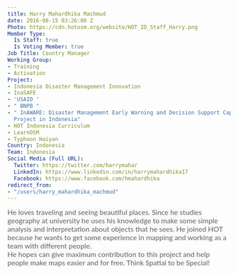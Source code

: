 ```yaml
---
title: Harry Mahardhika Machmud
date: 2016-06-15 03:26:00 Z
Photo: https://cdn.hotosm.org/website/HOT_ID_Staff_Harry.png
Member Type:
  Is Staff: true
  Is Voting Member: true
Job Title: Country Manager
Working Group:
- Training
- Activation
Project:
- Indonesia Disaster Management Innovation
- InaSAFE
- 'USAID '
- " BNPB "
- " InAWARE: Disaster Management Early Warning and Decision Support Capacity Enhancement
  Project in Indonesia"
- HOT Indonesia Curriculum
- LearnOSM
- Typhoon Haiyan
Country: Indonesia
Team: Indonesia
Social Media (Full URL):
  Twitter: https://twitter.com/harrymahar
  LinkedIn: https://www.linkedin.com/in/harrymahardhika17
  Facebook: https://www.facebook.com/hmahardhika
redirect_from:
- "/users/harry_mahardhika_machmud"
---
```


<p><span style="color: #626262; font-family: Lato, Arial, Tahoma, sans-serif; font-size: 16px; font-style: normal; font-variant-ligatures: normal; font-variant-caps: normal; font-weight: normal; text-align: right; background-color: #f9f9f9;">He loves traveling and seeing beautiful places. Since he studies geography at university he uses his knowledge to make some simple analysis and interpretation about objects that he sees. He joined HOT because he wants to get some experience in mapping and working as a team with different people.&nbsp;</span><br style="color: #626262; font-family: Lato, Arial, Tahoma, sans-serif; font-size: 16px; text-align: right; background-color: #f9f9f9;"><span style="color: #626262; font-family: Lato, Arial, Tahoma, sans-serif; font-size: 16px; font-style: normal; font-variant-ligatures: normal; font-variant-caps: normal; font-weight: normal; text-align: right; background-color: #f9f9f9;">He hopes can give maximum contribution to this project and help people make maps easier and for free. Think Spatial to be Special!</span></p>
